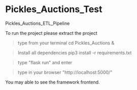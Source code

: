 # Pickles_Auctions_Test
Pickles_Auctions_ETL_Pipeline

To run the project 
please extract the project 

> type from your terminal cd Pickles_Auctions & 

> Install all dependencies pip3 install -r requirements.txt 

> type "flask run" and enter 

> type in your browser "http://localhost:5000/"
 
You may able to see the framework frontend. 
